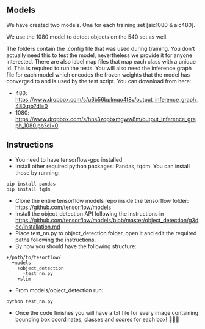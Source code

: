 ## Models

We have created two models. One for each training set [aic1080 & aic480].

We use the 1080 model to detect objects on the 540 set as well.

The folders contain the .config file that was used during training. You don't actually need this to test the model, nevertheless we provide it for anyone interested.
There are also label map files that map each class with a unique id. This is required to run the tests.
You will also need the inference graph file for each model which encodes the frozen weights that the model has converged to and is used by the test script. You can download from here:

- 480: https://www.dropbox.com/s/u6b56bplmqo4t8v/output_inference_graph_480.pb?dl=0
- 1080: https://www.dropbox.com/s/hns3zopbxmgww8m/output_inference_graph_1080.pb?dl=0

## Instructions

- You need to have tensorflow-gpu installed
- Install other required python packages: Pandas, tqdm. You can install those by running:
```
pip install pandas
pip install tqdm
```
- Clone the entire tensorflow models repo inside the tensorflow folder: https://github.com/tensorflow/models
- Install the object_detection API following the instructions in https://github.com/tensorflow/models/blob/master/object_detection/g3doc/installation.md
- Place test_nn.py to object_detection folder, open it and edit the required paths following the instructions.
- By now you should have the following structure:
```
+/path/to/tesorflow/
  +models
    +object_detection
      -test_nn.py
    +slim
```
- From models/object_detection run:
```
python test_nn.py
```
- Once the code finishes you will have a txt file for every image containing bounding box coordinates, classes and scores for each box! :blue_car::truck::vertical_traffic_light:
